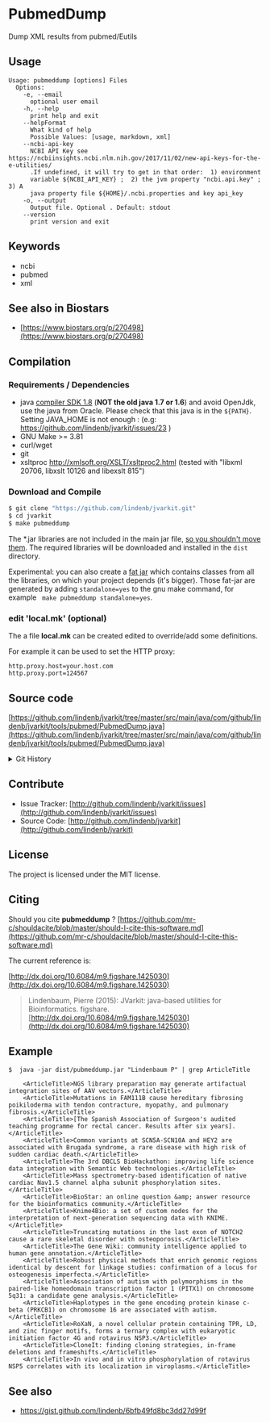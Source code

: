 # PubmedDump

Dump XML results from pubmed/Eutils


## Usage

```
Usage: pubmeddump [options] Files
  Options:
    -e, --email
      optional user email
    -h, --help
      print help and exit
    --helpFormat
      What kind of help
      Possible Values: [usage, markdown, xml]
    --ncbi-api-key
      NCBI API Key see https://ncbiinsights.ncbi.nlm.nih.gov/2017/11/02/new-api-keys-for-the-e-utilities/ 
      .If undefined, it will try to get in that order:  1) environment 
      variable ${NCBI_API_KEY} ;  2) the jvm property "ncbi.api.key" ;	3) A 
      java property file ${HOME}/.ncbi.properties and key api_key
    -o, --output
      Output file. Optional . Default: stdout
    --version
      print version and exit

```


## Keywords

 * ncbi
 * pubmed
 * xml



## See also in Biostars

 * [https://www.biostars.org/p/270498](https://www.biostars.org/p/270498)


## Compilation

### Requirements / Dependencies

* java [compiler SDK 1.8](http://www.oracle.com/technetwork/java/index.html) (**NOT the old java 1.7 or 1.6**) and avoid OpenJdk, use the java from Oracle. Please check that this java is in the `${PATH}`. Setting JAVA_HOME is not enough : (e.g: https://github.com/lindenb/jvarkit/issues/23 )
* GNU Make >= 3.81
* curl/wget
* git
* xsltproc http://xmlsoft.org/XSLT/xsltproc2.html (tested with "libxml 20706, libxslt 10126 and libexslt 815")


### Download and Compile

```bash
$ git clone "https://github.com/lindenb/jvarkit.git"
$ cd jvarkit
$ make pubmeddump
```

The *.jar libraries are not included in the main jar file, [so you shouldn't move them](https://github.com/lindenb/jvarkit/issues/15#issuecomment-140099011 ).
The required libraries will be downloaded and installed in the `dist` directory.

Experimental: you can also create a [fat jar](https://stackoverflow.com/questions/19150811/) which contains classes from all the libraries, on which your project depends (it's bigger). Those fat-jar are generated by adding `standalone=yes` to the gnu make command, for example ` make pubmeddump standalone=yes`.

### edit 'local.mk' (optional)

The a file **local.mk** can be created edited to override/add some definitions.

For example it can be used to set the HTTP proxy:

```
http.proxy.host=your.host.com
http.proxy.port=124567
```
## Source code 

[https://github.com/lindenb/jvarkit/tree/master/src/main/java/com/github/lindenb/jvarkit/tools/pubmed/PubmedDump.java](https://github.com/lindenb/jvarkit/tree/master/src/main/java/com/github/lindenb/jvarkit/tools/pubmed/PubmedDump.java)


<details>
<summary>Git History</summary>

```
Fri Nov 3 09:47:30 2017 +0100 ; updated code for ncbi api_key ; https://github.com/lindenb/jvarkit/commit/1a6c7673fd0ec2473433d78e24b1cbd6cfe6e4ca
Thu Nov 2 19:54:56 2017 +0100 ; added NCBI API key ; https://github.com/lindenb/jvarkit/commit/fa13648014a42cd307b25f8661385e9f62d42bea
Sun Sep 3 00:12:21 2017 +0200 ; fix https://github.com/lindenb/jvarkit/issues/86 ; https://github.com/lindenb/jvarkit/commit/28ae7e722db261d7d337e066f52bfb9d88e53733
Mon Aug 7 09:53:19 2017 +0200 ; fixed unicode problems after https://github.com/lindenb/jvarkit/issues/82 ; https://github.com/lindenb/jvarkit/commit/68254c69b027a9ce81d8b211447f1c0bf02dc626
Mon May 15 17:17:02 2017 +0200 ; cont ; https://github.com/lindenb/jvarkit/commit/fc77d9c9088e4bc4c0033948eafb0d8e592f13fe
Tue Apr 4 17:09:36 2017 +0200 ; vcfgnomad ; https://github.com/lindenb/jvarkit/commit/eac33a01731eaffbdc401ec5fd917fe345b4a181
Thu Jul 28 09:48:29 2016 +0200 ; NCBI moved API to https ; https://github.com/lindenb/jvarkit/commit/d207e023a06d2ae7afd2e05d2f1369b8a713974b
Mon Dec 14 12:21:36 2015 +0100 ; pubmed dump ; https://github.com/lindenb/jvarkit/commit/7e900346355242e82aabb953fc6aa343d7a4a814
Tue Aug 5 12:09:43 2014 +0200 ; bam index read names ; https://github.com/lindenb/jvarkit/commit/749748d92fd5868fb36d01334502192a5a767fe5
```

</details>

## Contribute

- Issue Tracker: [http://github.com/lindenb/jvarkit/issues](http://github.com/lindenb/jvarkit/issues)
- Source Code: [http://github.com/lindenb/jvarkit](http://github.com/lindenb/jvarkit)

## License

The project is licensed under the MIT license.

## Citing

Should you cite **pubmeddump** ? [https://github.com/mr-c/shouldacite/blob/master/should-I-cite-this-software.md](https://github.com/mr-c/shouldacite/blob/master/should-I-cite-this-software.md)

The current reference is:

[http://dx.doi.org/10.6084/m9.figshare.1425030](http://dx.doi.org/10.6084/m9.figshare.1425030)

> Lindenbaum, Pierre (2015): JVarkit: java-based utilities for Bioinformatics. figshare.
> [http://dx.doi.org/10.6084/m9.figshare.1425030](http://dx.doi.org/10.6084/m9.figshare.1425030)


## Example

```
$  java -jar dist/pubmeddump.jar "Lindenbaum P" | grep ArticleTitle
			
	<ArticleTitle>NGS library preparation may generate artifactual integration sites of AAV vectors.</ArticleTitle>
    <ArticleTitle>Mutations in FAM111B cause hereditary fibrosing poikiloderma with tendon contracture, myopathy, and pulmonary fibrosis.</ArticleTitle>
    <ArticleTitle>[The Spanish Association of Surgeon's audited teaching programme for rectal cancer. Results after six years].</ArticleTitle>
    <ArticleTitle>Common variants at SCN5A-SCN10A and HEY2 are associated with Brugada syndrome, a rare disease with high risk of sudden cardiac death.</ArticleTitle>
    <ArticleTitle>The 3rd DBCLS BioHackathon: improving life science data integration with Semantic Web technologies.</ArticleTitle>
    <ArticleTitle>Mass spectrometry-based identification of native cardiac Nav1.5 channel alpha subunit phosphorylation sites.</ArticleTitle>
    <ArticleTitle>BioStar: an online question &amp; answer resource for the bioinformatics community.</ArticleTitle>
    <ArticleTitle>Knime4Bio: a set of custom nodes for the interpretation of next-generation sequencing data with KNIME.</ArticleTitle>
    <ArticleTitle>Truncating mutations in the last exon of NOTCH2 cause a rare skeletal disorder with osteoporosis.</ArticleTitle>
    <ArticleTitle>The Gene Wiki: community intelligence applied to human gene annotation.</ArticleTitle>
    <ArticleTitle>Robust physical methods that enrich genomic regions identical by descent for linkage studies: confirmation of a locus for osteogenesis imperfecta.</ArticleTitle>
    <ArticleTitle>Association of autism with polymorphisms in the paired-like homeodomain transcription factor 1 (PITX1) on chromosome 5q31: a candidate gene analysis.</ArticleTitle>
    <ArticleTitle>Haplotypes in the gene encoding protein kinase c-beta (PRKCB1) on chromosome 16 are associated with autism.</ArticleTitle>
    <ArticleTitle>RoXaN, a novel cellular protein containing TPR, LD, and zinc finger motifs, forms a ternary complex with eukaryotic initiation factor 4G and rotavirus NSP3.</ArticleTitle>
    <ArticleTitle>CloneIt: finding cloning strategies, in-frame deletions and frameshifts.</ArticleTitle>
    <ArticleTitle>In vivo and in vitro phosphorylation of rotavirus NSP5 correlates with its localization in viroplasms.</ArticleTitle>
```

## See also

 * https://gist.github.com/lindenb/6bfb49fd8bc3dd27d99f


